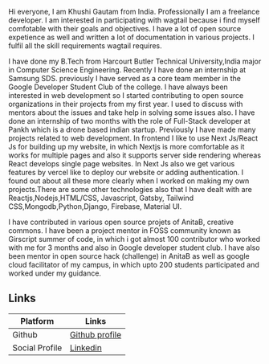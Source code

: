 Hi everyone, I am Khushi Gautam from India. Professionally I am a freelance developer. I am interested in participating with wagtail because i find myself comfotable with their goals and objectives. I have a lot of open source expetience as well and written a lot of documentation in various projects. I fulfil all the skill requirements wagtail requires.

I have done my B.Tech from Harcourt Butler Technical University,India major in Computer Science Engineering. Recently I have done an internship at Samsung SDS. previously I have served as a core team member in the Google Developer Student Club of the college. I have always been interested in web development so I started contributing to open source organizations in their projects from my first year. I used to discuss with mentors about the issues and take help in solving some issues also. I have done an internship of two months with the role of Full-Stack developer at Pankh which is a drone based indian startup. Previously I have made many projects related to web development. In frontend I like to use Next Js/React Js for building up my website, in which Nextjs is more comfortable as it works for multiple pages and also it supports server side rendering whereas React develops single page websites. In Next Js also we get various features by vercel like to deploy our website or adding authentication. I found out about all these more clearly when I worked on making my own projects.There are some other technologies also that I have dealt with are Reactjs,Nodejs,HTML/CSS, Javascript, Gatsby, Tailwind CSS,Mongodb,Python,Django, Firebase, Material UI.

I have contributed in various open source projets of AnitaB, creative commons. I have been a project mentor in FOSS community known as Girscript summer of code, in which i got almost 100 contributor who worked with me for 3 months and also in Google developer student club. I have also been mentor in open source hack (challenge) in AnitaB as well as google cloud facilitator of my campus, in which upto 200 students participated and worked under my guidance.

## Links

| Platform       | Links                                                            |
|----------------|------------------------------------------------------------------|
| Github         | [Github profile](https://github.com/khushishikhu)                |
| Social Profile | [Linkedin](https://www.linkedin.com/in/khushi-gautam-7708b4191/) |

